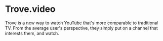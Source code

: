 # Trove.video

Trove is a new way to watch YouTube that's more comparable to traditional TV. From the average user's perspective, they simply put on a channel that interests them, and watch.
